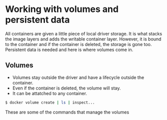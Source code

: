# Working with volumes and persistent data

All containers are given a little piece of local driver storage. It is what stacks the image layers and adds the writable container layer. However, it is bound to the container and if the container is deleted, the storage is gone too. Persistent data is needed and here is where volumes come in.

## Volumes

- Volumes stay outside the driver and have a lifecycle outside the container.
- Even if the container is deleted, the volume will stay.
- It can be attatched to any container.

```bash
$ docker volume create | ls | inspect...
```

These are some of the commands that manage the volumes
